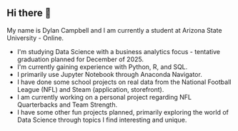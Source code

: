 ## Hi there 👋


My name is Dylan Campbell and I am currently a student at Arizona State University - Online.

- I'm studying Data Science with a business analytics focus - tentative graduation planned for December of 2025.
- I'm currently gaining experience with Python, R, and SQL.
- I primarily use  Jupyter Notebook through Anaconda Navigator.
- I have done some school projects on real data from the National Football League (NFL) and Steam (application, storefront). 
- I am currently working on a personal project regarding NFL Quarterbacks and Team Strength.
- I have some other fun projects planned, primarily exploring the world of Data Science through topics I find interesting and unique.


